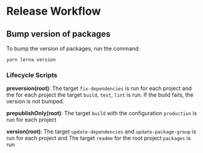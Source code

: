 # Release Workflow

## Bump version of packages

To bump the version of packages, run the command:

```shell
yarn lerna version
```

### Lifecycle Scripts

**preversion(root)**: The target `fix-dependencies` is run for each project and the for each project the target `build`, `test`, `lint` is run. If the build fails, the version is not bumped.

**prepublishOnly(root)**: The target `build` with the configuration `production` is run for each project 

**version(root)**: The target `update-dependencies` and `update-package-group` is run for each project and The target `readme` for the root project `packages` is run
